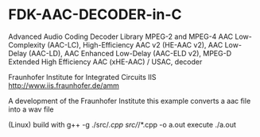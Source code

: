 # FDK-AAC-DECODER-in-C


Advanced Audio Coding Decoder
Library
MPEG-2 and MPEG-4
AAC Low-Complexity (AAC-LC),
High-Efficiency AAC v2 (HE-AAC v2),
AAC Low-Delay (AAC-LD),
AAC Enhanced Low-Delay (AAC-ELD v2),
MPEG-D Extended High Efficiency AAC (xHE-AAC) / USAC,
decoder

Fraunhofer Institute for Integrated Circuits IIS
http://www.iis.fraunhofer.de/amm








A development of the Fraunhofer Institute
this example converts a aac file into a wav file


(Linux)
build with        g++ -g ./src/*.cpp src/*/*.cpp -o a.out
execute           ./a.out

